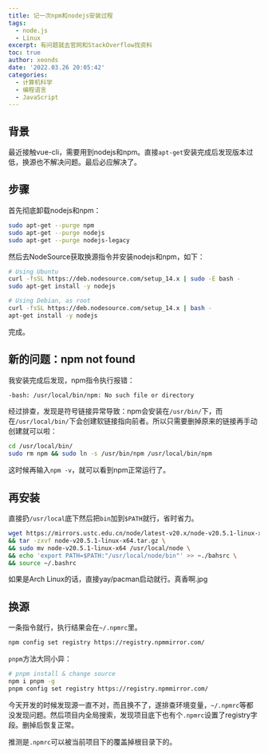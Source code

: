```yaml
---
title: 记一次npm和nodejs安装过程
tags:
  - node.js
  - Linux
excerpt: 有问题就去官网和StackOverflow找资料
toc: true
author: xeonds
date: '2022.03.26 20:05:42'
categories:
  - 计算机科学
  - 编程语言
  - JavaScript
---
```


## 背景

最近接触vue-cli，需要用到nodejs和npm。直接`apt-get`安装完成后发现版本过低，换源也不解决问题。最后必应解决了。

## 步骤

首先彻底卸载nodejs和npm：

```bash
sudo apt-get --purge npm
sudo apt-get --purge nodejs
sudo apt-get --purge nodejs-legacy
```

然后去NodeSource获取换源指令并安装nodejs和npm，如下：

```bash
# Using Ubuntu
curl -fsSL https://deb.nodesource.com/setup_14.x | sudo -E bash -
sudo apt-get install -y nodejs

# Using Debian, as root
curl -fsSL https://deb.nodesource.com/setup_14.x | bash -
apt-get install -y nodejs
```

完成。

## 新的问题：npm not found

我安装完成后发现，npm指令执行报错：

```bash
-bash: /usr/local/bin/npm: No such file or directory
```

经过排查，发现是符号链接异常导致：npm会安装在`/usr/bin/`下，而在`/usr/local/bin/`下会创建软链接指向前者。所以只需要删掉原来的链接再手动创建就可以啦：

```bash
cd /usr/local/bin/
sudo rm npm && sudo ln -s /usr/bin/npm /usr/local/bin/npm
```

这时候再输入`npm -v`，就可以看到npm正常运行了。

## 再安装

直接扔`/usr/local`底下然后把`bin`加到`$PATH`就行，省时省力。

```bash
wget https://mirrors.ustc.edu.cn/node/latest-v20.x/node-v20.5.1-linux-x64.tar.gz \
&& tar -zxvf node-v20.5.1-linux-x64.tar.gz \
&& sudo mv node-v20.5.1-linux-x64 /usr/local/node \
&& echo 'export PATH=$PATH:"/usr/local/node/bin"' >> ~./bahsrc \
&& source ~/.bashrc
```

如果是Arch Linux的话，直接yay/pacman启动就行。真香啊.jpg

## 换源

一条指令就行，执行结果会在`~/.npmrc`里。

```bash
npm config set registry https://registry.npmmirror.com/
```

`pnpm`方法大同小异：

```bash
# pnpm install & change source
npm i pnpm -g
pnpm config set registry https://registry.npmmirror.com/
```

今天开发的时候发现源一直不对，而且换不了，遂排查环境变量，`~/.npmrc`等都没发现问题。然后项目内全局搜索，发现项目底下也有个`.npmrc`设置了registry字段。删掉后恢复正常。

推测是`.npmrc`可以被当前项目下的覆盖掉根目录下的。